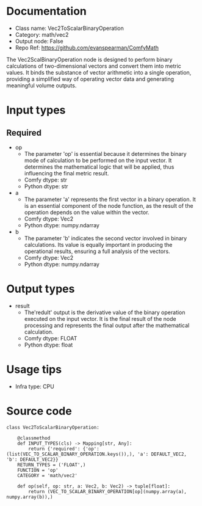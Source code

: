 # Documentation
- Class name: Vec2ToScalarBinaryOperation
- Category: math/vec2
- Output node: False
- Repo Ref: https://github.com/evanspearman/ComfyMath

The Vec2ScalBinaryOperation node is designed to perform binary calculations of two-dimensional vectors and convert them into metric values. It binds the substance of vector arithmetic into a single operation, providing a simplified way of operating vector data and generating meaningful volume outputs.

# Input types
## Required
- op
    - The parameter 'op' is essential because it determines the binary mode of calculation to be performed on the input vector. It determines the mathematical logic that will be applied, thus influencing the final metric result.
    - Comfy dtype: str
    - Python dtype: str
- a
    - The parameter 'a' represents the first vector in a binary operation. It is an essential component of the node function, as the result of the operation depends on the value within the vector.
    - Comfy dtype: Vec2
    - Python dtype: numpy.ndarray
- b
    - The parameter 'b' indicates the second vector involved in binary calculations. Its value is equally important in producing the operational results, ensuring a full analysis of the vectors.
    - Comfy dtype: Vec2
    - Python dtype: numpy.ndarray

# Output types
- result
    - The'redult' output is the derivative value of the binary operation executed on the input vector. It is the final result of the node processing and represents the final output after the mathematical calculation.
    - Comfy dtype: FLOAT
    - Python dtype: float

# Usage tips
- Infra type: CPU

# Source code
```
class Vec2ToScalarBinaryOperation:

    @classmethod
    def INPUT_TYPES(cls) -> Mapping[str, Any]:
        return {'required': {'op': (list(VEC_TO_SCALAR_BINARY_OPERATION.keys()),), 'a': DEFAULT_VEC2, 'b': DEFAULT_VEC2}}
    RETURN_TYPES = ('FLOAT',)
    FUNCTION = 'op'
    CATEGORY = 'math/vec2'

    def op(self, op: str, a: Vec2, b: Vec2) -> tuple[float]:
        return (VEC_TO_SCALAR_BINARY_OPERATION[op](numpy.array(a), numpy.array(b)),)
```